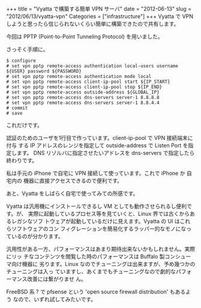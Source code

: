 +++
title = "Vyatta で構築する簡単 VPN サーバ"
date = "2012-06-13"
slug = "2012/06/13/vyatta-vpn"
Categories = ["infrastructure"]
+++
Vyatta で VPN しようと思ったら信じられないくらい簡単に構築できたので共有します。

今回は PPTP (Point-to-Point Tunneling Protocol) を用いました。

さっそく手順に。

    $ configure
    # set vpn pptp remote-access authentication local-users username ${USER} password ${PASSWORD}
	# set vpn pptp remote-access authentication mode local
	# set vpn pptp remote-access client-ip-pool start ${IP_START}
	# set vpn pptp remote-access client-ip-pool stop ${IP_END}
	# set vpn pptp remote-access outside-address ${GLOBAL_IP}
    # set vpn pptp remote-access dns-servers server-1 8.8.8.8
    # set vpn pptp remote-access dns-servers server-1 8.8.4.4
    # commit
	# save

これだけです。

認証のためのユーザを1行目で作っています。client-ip-pool で VPN 接続端末に付与
する IP アドレスのレンジを指定して outside-address で Listen Port を指定します。
DNS リゾルバに指定させたいアドレスを dns-servers で指定したら終わりです。

私は手元の iPhone で自宅に VPN 接続して使っています。これで iPhone か 自宅内の
機器に直接アクセスできるので便利です。

あと、Vyatta をしばらく自宅で使ってみての所感です。

Vyatta は汎用機にインストールできるし VM としても動作させられるし便利です。が、
実際に起動しているプロセス等を見ていくと、Linux 界では古くからあるレガシなソフ
トウェアが起動しているだけに見えます。Vyatta の UI はこれらソフトウェアのコン
フィグレーションを簡易化するラッパー的なモノになっているのが分かります。

汎用性がある一方、パフォーマンスはあまり期待出来ないかもしれません。実際にリッ
チなコンテンツを閲覧した時のパフォーマンスは Buffalo 製コンシューマ向け機器に
劣ります。Linux なのでチューニングは出来ますが、予め幾つかのチューニングは入っ
ていますし、あくまでもチューニングなので劇的なパフォーマンス改善には繋がりませ
ん。

FreeBSD 系 ? で pfsense という 'open source firewall distribution' もあるよう
なので、いずれ試してみたいです。

